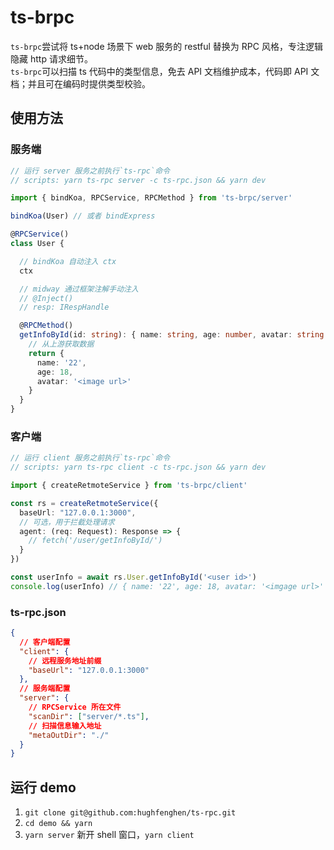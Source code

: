 # ts-brpc

`ts-brpc`尝试将 ts+node 场景下 web 服务的 restful 替换为 RPC 风格，专注逻辑隐藏 http 请求细节。  
`ts-brpc`可以扫描 ts 代码中的类型信息，免去 API 文档维护成本，代码即 API 文档；并且可在编码时提供类型校验。  

## 使用方法

### 服务端
```ts
// 运行 server 服务之前执行`ts-rpc`命令
// scripts: yarn ts-rpc server -c ts-rpc.json && yarn dev

import { bindKoa, RPCService, RPCMethod } from 'ts-brpc/server'

bindKoa(User) // 或者 bindExpress

@RPCService()
class User {

  // bindKoa 自动注入 ctx
  ctx

  // midway 通过框架注解手动注入
  // @Inject()
  // resp: IRespHandle

  @RPCMethod()
  getInfoById(id: string): { name: string, age: number, avatar: string } {
    // 从上游获取数据
    return {
      name: '22',
      age: 18,
      avatar: '<image url>'
    }
  }
}
```

### 客户端
```ts
// 运行 client 服务之前执行`ts-rpc`命令
// scripts: yarn ts-rpc client -c ts-rpc.json && yarn dev

import { createRetmoteService } from 'ts-brpc/client'

const rs = createRetmoteService({
  baseUrl: "127.0.0.1:3000",
  // 可选，用于拦截处理请求
  agent: (req: Request): Response => {
    // fetch('/user/getInfoById/')
  }
})

const userInfo = await rs.User.getInfoById('<user id>')
console.log(userInfo) // { name: '22', age: 18, avatar: '<imgage url>' }
```

### ts-rpc.json
```json
{
  // 客户端配置
  "client": {
    // 远程服务地址前缀
    "baseUrl": "127.0.0.1:3000"
  },
  // 服务端配置
  "server": {
    // RPCService 所在文件
    "scanDir": ["server/*.ts"],
    // 扫描信息输入地址
    "metaOutDir": "./"
  }
}
```

## 运行 demo
1. `git clone git@github.com:hughfenghen/ts-rpc.git`  
2. `cd demo && yarn`  
3. `yarn server` 新开 shell 窗口，`yarn client`  